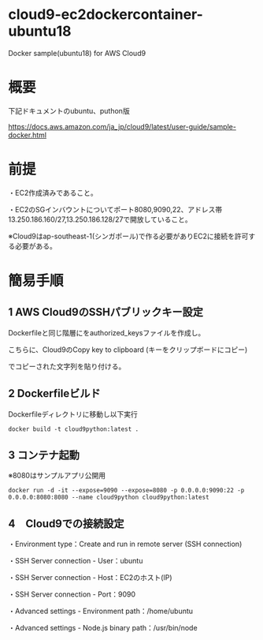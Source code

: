# cloud9-ec2dockercontainer-ubuntu18
Docker sample(ubuntu18) for AWS Cloud9

# 概要

下記ドキュメントのubuntu、puthon版

https://docs.aws.amazon.com/ja_jp/cloud9/latest/user-guide/sample-docker.html

# 前提

・EC2作成済みであること。

・EC2のSGインバウントについてポート8080,9090,22、アドレス帯13.250.186.160/27,13.250.186.128/27で開放していること。

※Cloud9はap-southeast-1(シンガポール)で作る必要がありEC2に接続を許可する必要がある。

# 簡易手順

## 1 AWS Cloud9のSSHパブリックキー設定

Dockerfileと同じ階層にをauthorized_keysファイルを作成し。

こちらに、Cloud9のCopy key to clipboard (キーをクリップボードにコピー)

でコピーされた文字列を貼り付ける。

## 2 Dockerfileビルド

Dockerfileディレクトリに移動し以下実行

```shell
docker build -t cloud9python:latest .
```

## 3 コンテナ起動

※8080はサンプルアプリ公開用

```shell
docker run -d -it --expose=9090 --expose=8080 -p 0.0.0.0:9090:22 -p 0.0.0.0:8080:8080 --name cloud9python cloud9python:latest
```

## 4　Cloud9での接続設定

・Environment type：Create and run in remote server (SSH connection)

・SSH Server connection - User：ubuntu

・SSH Server connection - Host：EC2のホスト(IP)

・SSH Server connection - Port：9090

・Advanced settings - Environment path：/home/ubuntu

・Advanced settings - Node.js binary path：/usr/bin/node

